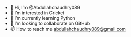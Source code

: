 - 👋 Hi, I’m @Abdullahchaudhry089
- 👀 I’m interested in Cricket
- 🌱 I’m currently learning Python
- 💞️ I’m looking to collaborate on GitHub 
- 📫 How to reach me abdullahchaudhry089@gmail.com 

<!---
Abdullahchaudhry089/Abdullahchaudhry089 is a ✨ special ✨ repository because its `README.md` (this file) appears on your GitHub profile.
You can click the Preview link to take a look at your changes.
--->
